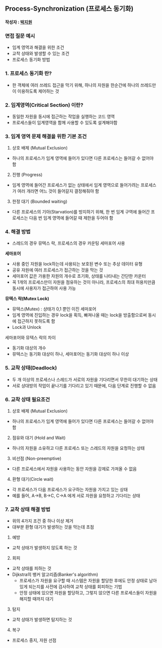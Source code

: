 ## Process-Synchronization (프로세스 동기화)

#### 작성자 : [박지원](@pjw5521)

### 면접 질문 예시
- 임계 영역과 해결을 위한 조건 
- 교착 상태와 발생할 수 있는 조건 
- 프로세스 동기화 방법 

### 1. **프로세스 동기화** 란?
- 한 객체에 여러 쓰레드 접근을 막기 위해, 하나의 자원을 한순간에 하나의 쓰레드만이 이용하도록 제어하는 것

### 2. **임계영역(Critical Section)** 이란?
- 동일한 자원을 동시에 접근하는 작업을 실행하는 코드 영역 
- 프로세스들이 임계영역을 함께 사용할 수 있도록 설계해야함

### 3. 임계 영역 문제 해결을 위한 기본 조건 
1) 상호 배제 (Mutual Exclusion)
- 하나의 프로세스가 임계 영역에 들어가 있다면 다른 프로세스는 들어갈 수 없어야 함 
2) 진행 (Progress)
- 임계 영역에 들어간 프로세스가 없는 상태에서 임계 영역으로 들어가려는 프로세스가 여러 개라면 어느 것이 들어갈지 결정해줘야 함 
3) 한정 대기 (Bounded waiting)
- 다른 프로세스의 기아(Starvation)를 방지하기 위해, 한 번 임계 구역에 들어간 프로세스는 다음 번 임계 영역에 들어갈 때 제한을 두어야 함 

### 4. 해결 방법 
- 스레드의 경우 뮤텍스 락, 프로세스의 경우 카운팅 세마포어 사용
 
**세마포어**
- 사용 중인 자원을 lock하는데 사용되는 보호된 변수 또는 추상 데이터 유형 
- 공유 자원에 여러 프로세스가 접근하는 것을 막는 것 
- 세마포어 값은 가용한 자원의 개수로 초기화, 상태를 나타내는 간단한 카운터
- 꼭 1개의 프로세스만이 자원을 점유하는 것이 아니라, 프로세스의 최대 허용치만큼 동시에 사용자가 접근하여 사용 가능 

**뮤텍스 락(Mutex Lock)**
- 뮤텍스(Mutex) : 상태가 0,1 뿐인 이진 세마포어 
- 임계 영역에 진입하는 경우 lock을 획득, 빠져나올 때는 lock을 방출함으로써 동시에 접근하지 못하도록 함 
- Lock과 Unlock

세마포어와 뮤텍스 락의 차이
- 동기화 대상의 개수 
- 뮤텍스는 동기화 대상이 하나, 세마포어는 동기화 대상이 하나 이상 

### 5. 교착 상태(Deadlock)
- 두 개 이상의 프로세스나 스레드가 서로의 자원을 기다리면서 무한히 대기하는 상태 
- 서로 상대방의 작업이 끝나기를 기다리고 있기 때문에, 다음 단계로 진행할 수 없음 

### 6. 교착 상태 필요조건 
1) 상호 배제 (Mutual Exclusion)
- 하나의 프로세스가 임계 영역에 들어가 있다면 다른 프로세스는 들어갈 수 없어야 함 
2) 점유와 대기 (Hold and Wait)
- 하나의 자원을 소유하고 다른 프로세스 또는 스레드의 자원을 요청하는 상태 
3) 비선점 (Non-preemptive)
- 다른 프로세스에서 자원을 사용하는 동안 자원을 강제로 가져올 수 없음 
4) 환형 대기(Circle wait)
- 각 프로세스가 다음 프로세스가 요구하는 자원을 가지고 있는 상태
- 예를 들어, A->B, B->C, C->A 에게 서로 자원을 요청하고 기다리는 상태 

### 7. 교착 상태 해결 방법
- 위의 4가지 조건 중 하나 이상 제거 
- 대부분 환형 대기가 발생하는 것을 막는데 초점 
1) 예방 
- 교착 상태가 발생하지 않도록 하는 것 
2) 회피
- 교착 상태를 피하는 것 
- Dijkstra의 뱅커 알고리즘(Banker's algorithm)
    + 프로세스가 자원을 요구할 때 시스템은 자원을 할당한 후에도 안정 상태로 남아있게 되는지를 사전에 검사하여 교착 상태를 회피하는 기법
    + 안정 상태에 있으면 자원을 할당하고, 그렇지 않으면 다른 프로세스들이 자원을 해지할 때까지 대기
3) 탐지
- 교착 상태가 발생하면 탐지하는 것
4) 복구 
- 프로세스 중지, 자원 선점 

